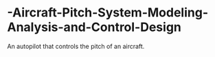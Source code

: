 # -Aircraft-Pitch-System-Modeling-Analysis-and-Control-Design
An autopilot that controls the pitch of an aircraft.
